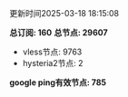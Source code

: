 更新时间2025-03-18 18:15:08

**总订阅: 160**
**总节点: 29607**
- vless节点: 9763
- hysteria2节点: 2

**google ping有效节点: 785**
